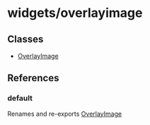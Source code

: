 # widgets/overlayimage

## Classes

- [OverlayImage](widgets.overlayimage.Class.OverlayImage.md)

## References

### default

Renames and re-exports [OverlayImage](widgets.overlayimage.Class.OverlayImage.md)
